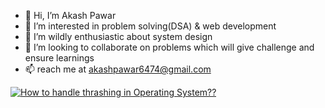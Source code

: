 - 👋 Hi, I’m Akash Pawar
- 👀 I’m interested in problem solving(DSA) & web development
- 🌱 I’m wildly enthusiastic about system design
- 💞️ I’m looking to collaborate on problems which will give challenge and ensure learnings
- 📫 reach me at akashpawar6474@gmail.com

<!---
akashpawar6474/akashpawar6474 is a ✨ special ✨ repository because its `README.md` (this file) appears on your GitHub profile.
You can click the Preview link to take a look at your changes.
--->
<a target="_blank" href="https://steemit.com/thrashinginos/@kritijha/techniques-to-handle-thrashing-in-an-operating-system"><img src="https://www.google.com/search?q=thrashing+in+os&rlz=1C1GCEU_en&sxsrf=APq-WBvEr6UgRRhQTK4pHUvgSoX4wWl7hg:1646067005200&source=lnms&tbm=isch&sa=X&ved=2ahUKEwiM6Pu47aL2AhWFyYsBHQJ5Ci8Q_AUoAXoECAEQAw&biw=1366&bih=657&dpr=1#imgrc=aimLanL91YFHPM" alt="How to handle thrashing in Operating System??"> 
